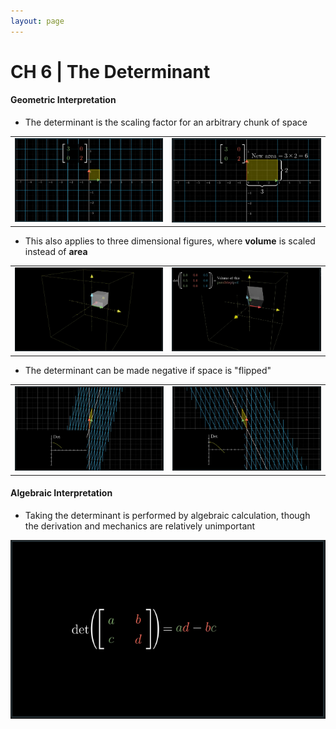 ```yaml
---
layout: page
---
```


# CH 6 | The Determinant

#### Geometric Interpretation

* The determinant is the scaling factor for an arbitrary chunk of space

|   |   |
|---|---|
|![Determinant Pre](../resources/la_determinant_pre.png)|![Determinant Post](../resources/la_determinant_post.png)|

* This also applies to three dimensional figures, where **volume** is scaled instead of **area**

|   |   |
|---|---|
|![Determinant Pre](../resources/la_determinant_pre_3d.png)|![Determinant Post](../resources/la_determinant_post_3d.png)|

* The determinant can be made negative if space is "flipped"

|   |   |
|---|---|
|![Determinant Pre](../resources/la_negative_determinant_pre.png)|![Determinant Post](../resources/la_negative_determinant_post.png)|


#### Algebraic Interpretation

* Taking the determinant is performed by algebraic calculation, though the derivation and mechanics are relatively unimportant

![Determinant Algebraic](../resources/la_determinant_algebraic.png)